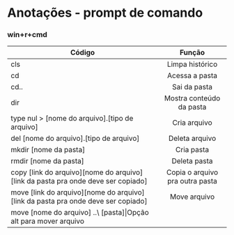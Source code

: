 # Anotações - prompt de comando
### win+r+cmd
|Código|Função|
|-|:-:|
|cls|Limpa histórico|
|cd|Acessa a pasta|
|cd..|Sai da pasta|
|dir|Mostra conteúdo da pasta|
|type nul > [nome do arquivo].[tipo de arquivo] |Cria arquivo|
|del [nome do arquivo].[tipo de arquivo]|Deleta arquivo|
|mkdir [nome da pasta]|Cria pasta|
|rmdir [nome da pasta]|Deleta pasta|
|copy [link do arquivo][nome do arquivo] [link da pasta pra onde deve ser copiado]|Copia o arquivo pra outra pasta|
|move [link do arquivo][nome do arquivo] [link da pasta pra onde deve ser copiado]|Move arquivo|
|move [nome do arquivo] ..\ [pasta]\|Opção alt para mover arquivo|

